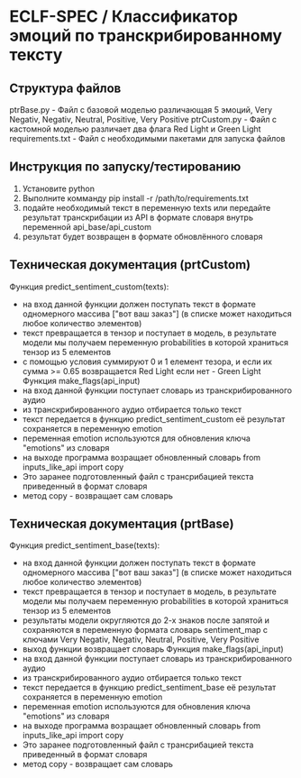 # ECLF-SPEC / Классификатор эмоций по транскрибированному тексту
## Структура файлов
ptrBase.py - Файл с базовой моделью различающая 5 эмоций, Very Negativ, Negativ, Neutral, Positive, Very Positive
ptrCustom.py - Файл с кастомной моделью различает два флага Red Light и Green Light
requirements.txt - Файл с необходимыми пакетами для запуска файлов
## Инструкция по запуску/тестированию
1) Установите python
2) Выполните комманду pip install -r /path/to/requirements.txt
3) подайте необходимый текст в переменную texts или передайте результат транскрибации из API в формате словаря внутрь переменной api_base/api_custom
4) результат будет возвращен в формате обновлённого словаря 
## Техническая документация (prtCustom)
Функция predict_sentiment_custom(texts):
 - на вход данной функции должен поступать текст в формате одномерного массива ["вот ваш заказ"] (в списке может находиться любое количество элементов)
 - текст превращается в тензор и поступает в модель, в результате модели мы получаем переменную probabilities в которой храниться тензор из 5 елементов
 - с помощью условия суммируют 0 и 1 елемент тезора, и если их сумма >= 0.65 возвращается Red Light если нет - Green Light
Функция make_flags(api_input)
 - на вход данной функции поступает словарь из транскрибированного аудио
 - из транскрибированного аудио отбирается только текст
 - текст передается в функцию predict_sentiment_custom её результат сохраняется в переменную emotion
 - переменная emotion используются для обновления ключа "emotions" из словаря
 - на выходе программа возращает обновленный словарь
from inputs_like_api import copy
 - Это заранее подготовленный файл с трансрибацией текста приведенный в формат словаря
 - метод copy - возвращает сам словарь
## Техническая документация (prtBase)
Функция predict_sentiment_base(texts):
 - на вход данной функции должен поступать текст в формате одномерного массива ["вот ваш заказ"] (в списке может находиться любое количество элементов)
 - текст превращается в тензор и поступает в модель, в результате модели мы получаем переменную probabilities в которой храниться тензор из 5 елементов
 - результаты модели округляются до 2-х знаков после запятой и сохраняются в переменную формата словарь sentiment_map с ключами Very Negativ, Negativ, Neutral, Positive, Very Positive
 - выход функции возвращает словарь
Функция make_flags(api_input)
 - на вход данной функции поступает словарь из транскрибированного аудио
 - из транскрибированного аудио отбирается только текст
 - текст передается в функцию predict_sentiment_base её результат сохраняется в переменную emotion
 - переменная emotion используются для обновления ключа "emotions" из словаря
 - на выходе программа возращает обновленный словарь
from inputs_like_api import copy
 - Это заранее подготовленный файл с трансрибацией текста приведенный в формат словаря
 - метод copy - возвращает сам словарь
